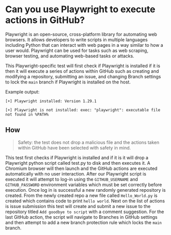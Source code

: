 # Can you use Playwright to execute actions in GitHub?

Playwright is an open-source, cross-platform library for automating web browsers. It allows developers to write scripts in multiple languages including Python that can interact with web pages in a way similar to how a user would. Playwright can be used for tasks such as web scraping, browser testing, and automating web-based tasks or attacks.

This Playwright-specific test will first check if Playwright is installed if it is then it will execute a series of actions within GitHub such as creating and modifying a repository, submitting an issue, and changing Branch settings to lock the `main` branch if Playwright is installed on the host.



Example output:
```
[+] Playwright installed: Version 1.29.1
```

```
[+] Playwright is not installed: exec: "playwright": executable file not found in %PATH%
```

## How

> Safety: the test does not drop a malicious file and the actions taken within GitHub have been selected with safety in mind.

This test first checks if Playwright is installed and if it is it will drop a Playwright python script called test.py to disk and then executes it. A Chromium browser will then launch and the GitHub actions are executed automatically with no user interaction. After our Playwright script is executed it will attempt to log-in using the `GITHUB_USERNAME` and `GITHUB_PASSWORD` environment variables which must be set correctly before execution. Once log in is successful a new randomly generated repository is created. From the newly created repo a new file called `Hello_World.py` is created which contains code to print `hello world`. Next on the list of actions is issue submission this test will create and submit a new issue to the repository titled `Add goodbye to script` with a comment suggestion. For the last GitHub action, the script will navigate to Branches in GitHub settings and then attempt to add a new branch protection rule which locks the `main` branch.
